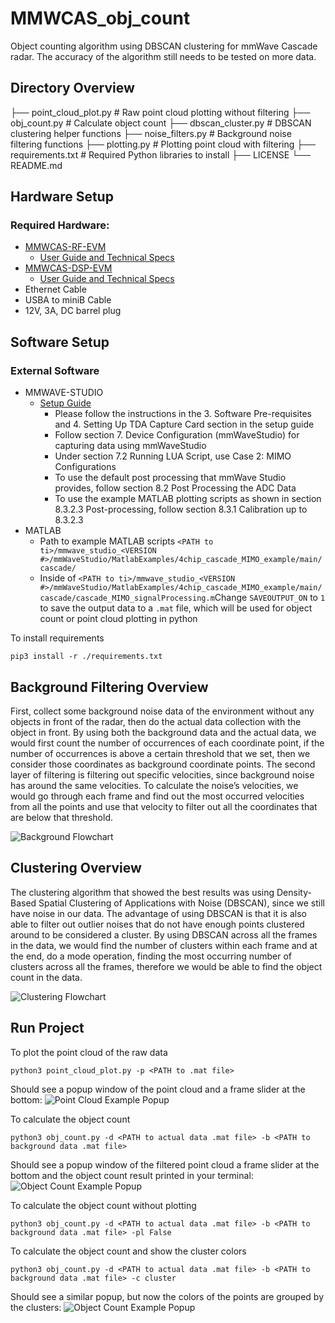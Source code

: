 # MMWCAS_obj_count
Object counting algorithm using DBSCAN clustering for mmWave Cascade radar. The accuracy of the algorithm still needs to be tested on more data.

## Directory Overview
├── point_cloud_plot.py         # Raw point cloud plotting without filtering
├── obj_count.py                # Calculate object count
├── dbscan_cluster.py           # DBSCAN clustering helper functions
├── noise_filters.py            # Background noise filtering functions
├── plotting.py                 # Plotting point cloud with filtering
├── requirements.txt            # Required Python libraries to install
├── LICENSE
└── README.md

## Hardware Setup
### Required Hardware:
- [MMWCAS-RF-EVM](https://www.ti.com/tool/MMWCAS-RF-EVM)
  - [User Guide and Technical Specs](https://www.ti.com/lit/pdf/swru553)
- [MMWCAS-DSP-EVM](https://www.ti.com/tool/MMWCAS-DSP-EVM)
  - [User Guide and Technical Specs](https://www.ti.com/lit/pdf/spruis6)
- Ethernet Cable
- USBA to miniB Cable
- 12V, 3A, DC barrel plug
## Software Setup
### External Software
- MMWAVE-STUDIO
  - [Setup Guide](https://software-dl.ti.com/ra-processors/esd/MMWAVE-STUDIO-2G/latest/index_FDS.html)
    - Please follow the instructions in the 3. Software Pre-requisites and 4. Setting Up TDA Capture Card section in the setup guide
    - Follow section 7. Device Configuration (mmWaveStudio) for capturing data using mmWaveStudio
    - Under section 7.2 Running LUA Script, use Case 2: MIMO Configurations
    - To use the default post processing that mmWave Studio provides, follow section 8.2 Post Processing the ADC Data
    - To use the example MATLAB plotting scripts as shown in section 8.3.2.3 Post-processing, follow section 8.3.1 Calibration up to 8.3.2.3
- MATLAB
  - Path to example MATLAB scripts `<PATH to ti>/mmwave_studio_<VERSION #>/mmWaveStudio/MatlabExamples/4chip_cascade_MIMO_example/main/cascade/`
  - Inside of `<PATH to ti>/mmwave_studio_<VERSION #>/mmWaveStudio/MatlabExamples/4chip_cascade_MIMO_example/main/cascade/cascade_MIMO_signalProcessing.m`Change `SAVEOUTPUT_ON` to `1` to save the output data to a `.mat` file, which will be used for object count or point cloud plotting in python

To install requirements
```
pip3 install -r ./requirements.txt
```

## Background Filtering Overview
First, collect some background noise data of the environment without any objects in front of the radar, then do the actual data collection with the object in front. By using both the background data and the actual data, we would first count the number of occurrences of each coordinate point, if the number of occurrences is above a certain threshold that we set, then we consider those coordinates as background coordinate points. The second layer of filtering is filtering out specific velocities, since background noise has around the same velocities. To calculate the noise’s velocities, we would go through each frame and find out the most occurred velocities from all the points and use that velocity to filter out all the coordinates that are below that threshold.

![Background Flowchart](/docs/background_filter_flowchart.png)

## Clustering Overview
The clustering algorithm that showed the best results was using Density-Based Spatial Clustering of Applications with Noise (DBSCAN), since we still have noise in our data. The advantage of using DBSCAN is that it is also able to filter out outlier noises that do not have enough points clustered around to be considered a cluster. By using DBSCAN across all the frames in the data, we would find the number of clusters within each frame and at the end, do a mode operation, finding the most occurring number of clusters across all the frames, therefore we would be able to find the object count in the data.

![Clustering Flowchart](/docs/clustering_flowchart.png)
## Run Project
To plot the point cloud of the raw data
```shell
python3 point_cloud_plot.py -p <PATH to .mat file>
```
Should see a popup window of the point cloud and a frame slider at the bottom:
![Point Cloud Example Popup](/docs/point_cloud_example.png)

To calculate the object count
```shell
python3 obj_count.py -d <PATH to actual data .mat file> -b <PATH to background data .mat file>
```
Should see a popup window of the filtered point cloud a frame slider at the bottom and the object count result printed in your terminal:
![Object Count Example Popup](/docs/obj_count_example.png)

To calculate the object count without plotting
```shell
python3 obj_count.py -d <PATH to actual data .mat file> -b <PATH to background data .mat file> -pl False
```

To calculate the object count and show the cluster colors
```shell
python3 obj_count.py -d <PATH to actual data .mat file> -b <PATH to background data .mat file> -c cluster
```
Should see a similar popup, but now the colors of the points are grouped by the clusters:
![Object Count Example Popup](/docs/obj_count_clust_example.png)
